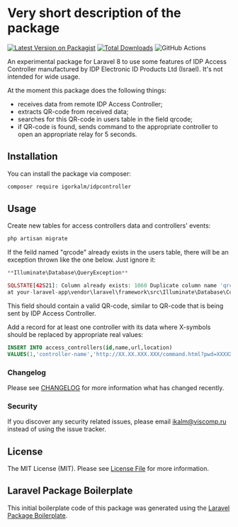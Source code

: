 # Very short description of the package

[![Latest Version on Packagist](https://img.shields.io/packagist/v/igorkalm/idpcontroller.svg?style=flat-square)](https://packagist.org/packages/igorkalm/idpcontroller)
[![Total Downloads](https://img.shields.io/packagist/dt/igorkalm/idpcontroller.svg?style=flat-square)](https://packagist.org/packages/igorkalm/idpcontroller)
![GitHub Actions](https://github.com/igorkalm/idpcontroller/actions/workflows/main.yml/badge.svg)

An experimental package for Laravel 8 to use some features of IDP Access Controller manufactured by IDP Electronic ID Products Ltd (Israel). It's not intended for wide usage.

At the moment this package does the following things:

 - receives data from remote IDP Access Controller;
 - extracts QR-code from received data;
 - searches for this QR-code in users table in the field qrcode;
 - if QR-code is found, sends command to the appropriate controller to open an appropriate relay for 5 seconds.


## Installation

You can install the package via composer:

```bash
composer require igorkalm/idpcontroller
```

## Usage

Create new tables for access controllers data and controllers' events:
```php
php artisan migrate
```
If the feild named "qrcode" already exists in the users table, there will be an exception thrown like the one below. Just ignore it:

```php
**Illuminate\Database\QueryException**

SQLSTATE[42S21]: Column already exists: 1060 Duplicate column name 'qrcode' (SQL: alter table `users` add `qrcode` varchar(255) null)
at your-laravel-app\vendor\laravel\framework\src\Illuminate\Database\Connection.php:712
```
This field should contain a valid QR-code, similar to QR-code that is being sent by IDP Access Controller.

Add a record for at least one controller with its data where X-symbols should be replaced by appropriate real values:
```sql
INSERT INTO access_controllers(id,name,url,location) 
VALUES(1,'controller-name','http://XX.XX.XXX.XXX/command.html?pwd=XXXXXXX&command=','Where it is located');
```

### Changelog

Please see [CHANGELOG](CHANGELOG.md) for more information what has changed recently.

### Security

If you discover any security related issues, please email ikalm@viscomp.ru instead of using the issue tracker.

## License

The MIT License (MIT). Please see [License File](LICENSE.md) for more information.

## Laravel Package Boilerplate

This initial boilerplate code of this package was generated using the [Laravel Package Boilerplate](https://laravelpackageboilerplate.com).
